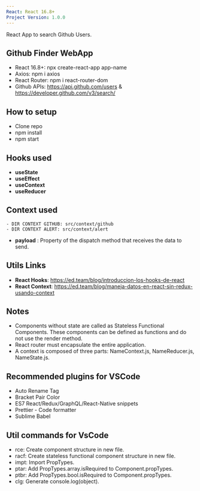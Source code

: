 ```yaml
---
React: React 16.8+
Project Version: 1.0.0
---
```


React App to search Github Users.

## Github Finder WebApp

* React 16.8+: npx create-react-app  app-name
* Axios: npm i axios
* React Router: npm i react-router-dom
* Github APIs: https://api.github.com/users & https://developer.github.com/v3/search/

## How to setup

* Clone repo
* npm install
* npm start

## Hooks used
* **useState**
* **useEffect**
* **useContext**
* **useReducer**

## Context used
    - DIR CONTEXT GITHUB: src/context/github
    - DIR CONTEXT ALERT: src/context/alert
* **payload** : Property of the dispatch method that receives the data to send.


## Utils Links

* **React Hooks**: https://ed.team/blog/introduccion-los-hooks-de-react
* **React Context**: https://ed.team/blog/maneja-datos-en-react-sin-redux-usando-context

## Notes

* Components without state are called as Stateless Functional Components. These components can be defined as functions and do not use the render method.
* React router must encapsulate the entire application.
* A context is composed of three parts: NameContext.js, NameReducer.js, NameState.js.

## Recommended plugins for VSCode

* Auto Rename Tag
* Bracket Pair Color
* ES7 React/Redux/GraphQL/React-Native snippets
* Prettier - Code formatter
* Sublime Babel

## Util commands for VsCode

* rce: Create component structure in new file.
* racf: Create stateless functional component structure in new file.
* impt: Import PropTypes.
* ptar: Add PropTypes.array.isRequired to Component.propTypes.
* ptbr: Add PropTypes.bool.isRequired to Component.propTypes.
* clg: Generate console.log(object).
